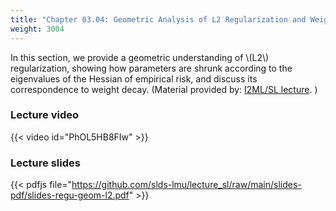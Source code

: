 ```yaml
---
title: "Chapter 03.04: Geometric Analysis of L2 Regularization and Weight Decay"
weight: 3004
---
```

In this section, we provide a geometric understanding of \\(L2\\) regularization, showing how parameters are shrunk according to the eigenvalues of the Hessian of empirical risk, and discuss its correspondence to weight decay. 
(Material provided by: [I2ML/SL lecture](https://slds-lmu.github.io/i2ml/chapters/15_regularization/).
)
<!--more-->

### Lecture video

{{< video id="PhOL5HB8FIw" >}}

### Lecture slides

{{< pdfjs file="https://github.com/slds-lmu/lecture_sl/raw/main/slides-pdf/slides-regu-geom-l2.pdf" >}}